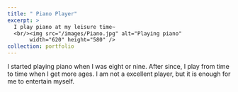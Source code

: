 ```yaml
---
title: " Piano Player"
excerpt: >
  I play piano at my leisure time~ 
  <br/><img src="/images/Piano.jpg" alt="Playing piano"
       width="620" height="580" />
collection: portfolio
---
```


I started playing piano when I was eight or nine. After since, I play from time to time when I get more ages. I am not a excellent player, but it is enough for me to entertain myself.

